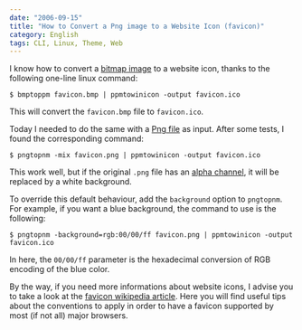 ```yaml
---
date: "2006-09-15"
title: "How to Convert a Png image to a Website Icon (favicon)"
category: English
tags: CLI, Linux, Theme, Web
---
```


I know how to convert a [bitmap image](https://en.wikipedia.org/wiki/Windows_bitmap) to a website icon, thanks to the following one-line linux command:

```shell-session
$ bmptoppm favicon.bmp | ppmtowinicon -output favicon.ico
```

This will convert the `favicon.bmp` file to `favicon.ico`.

Today I needed to do the same with a [Png file](https://en.wikipedia.org/wiki/Png) as input. After some tests, I found the corresponding command:

```shell-session
$ pngtopnm -mix favicon.png | ppmtowinicon -output favicon.ico
```

This work well, but if the original `.png` file has an [alpha channel](https://en.wikipedia.org/wiki/Alpha_channel), it will be replaced by a white background.

To override this default behaviour, add the `background` option to `pngtopnm`. For example, if you want a blue background, the command to use is the following:

```shell-session
$ pngtopnm -background=rgb:00/00/ff favicon.png | ppmtowinicon -output favicon.ico
```

In here, the `00/00/ff` parameter is the hexadecimal conversion of RGB encoding of the blue color.

By the way, if you need more informations about website icons, I advise you to take a look at the [favicon wikipedia article](https://en.wikipedia.org/wiki/Favicon). Here you will find useful tips about the conventions to apply in order to have a favicon supported by most (if not all) major browsers.
